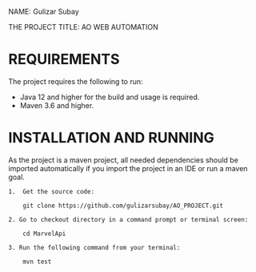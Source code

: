 NAME: Gulizar Subay

THE PROJECT TITLE: AO WEB AUTOMATION

# REQUIREMENTS

The project requires the following to run:
 - Java 12 and higher for the build and usage is required.
 - Maven 3.6 and higher.

# INSTALLATION AND RUNNING
 
As the project is a maven project, all needed dependencies should be imported automatically 
if you import the project in an IDE or run a maven goal.

	1.  Get the source code:
        
	    git clone https://github.com/gulizarsubay/AO_PROJECT.git

	2. Go to checkout directory in a command prompt or terminal screen:	
       
        cd MarvelApi
	 
	3. Run the following command from your terminal:

	    mvn test

	









